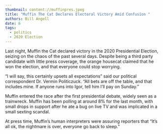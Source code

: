 ```yaml
---
thumbnail: content://muffinpres.jpeg
title: "Muffin The Cat Declares Electoral Victory Amid Confusion "
authors: Bill Angell
date: 6
tags:
  - politics
  - 2020 Election
---
```



Last night, Muffin the Cat declared victory in the 2020 Presidential Election, seizing on the chaos of the past several days. Despite being a third party candidate with little press coverage, the orange housecat claimed that he won the election, and that everyone could stop worrying.

“I will say, this certainly upsets all expectations” said our political correspondent Dr. Vermin Politiczuck. “All bets are off the table, and that includes mine. If anyone runs into Igor, tell him I’ll pay on Sunday.”

Muffin entered the race after the first presidential debate, widely seen as a trainwreck. Muffin has been polling at around 8% for the last month, with small drops in support after he ate a bug on live TV and was implicated in a small sexting scandal.

At press time, Muffin’s human interpreters were assuring reporters that “It’s all ok, the nightmare is over, everyone go back to sleep.”



